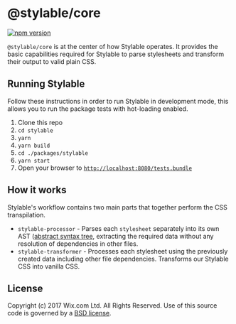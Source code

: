 # @stylable/core

[![npm version](https://img.shields.io/npm/v/@stylable/core.svg)](https://www.npmjs.com/package/stylable/core)

`@stylable/core` is at the center of how Stylable operates. It provides the basic capabilities required for Stylable to parse stylesheets and transform their output to valid plain CSS.

## Running Stylable
Follow these instructions in order to run Stylable in development mode, this allows you to run the package tests with hot-loading enabled.
1. Clone this repo
2. `cd stylable`
3. `yarn`
4. `yarn build`
5. `cd ./packages/stylable`
6. `yarn start`
7. Open your browser to [`http://localhost:8080/tests.bundle`](http://localhost:8080/tests.bundle)

## How it works
Stylable's workflow contains two main parts that together perform the CSS transpilation.

- `stylable-processor` - Parses each `stylesheet` separately into its own AST ([abstract syntax tree](https://en.wikipedia.org/wiki/Abstract_syntax_tree), extracting the required data without any resolution of dependencies in other files.
- `stylable-transformer` - Processes each stylesheet using the previously created data including other file dependencies. Transforms our Stylable CSS into vanilla CSS.

## License

Copyright (c) 2017 Wix.com Ltd. All Rights Reserved. Use of this source code is governed by a [BSD license](./LICENSE).
